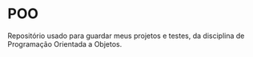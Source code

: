 # POO

Repositório usado para guardar meus projetos e testes, da disciplina de Programação Orientada a Objetos.
